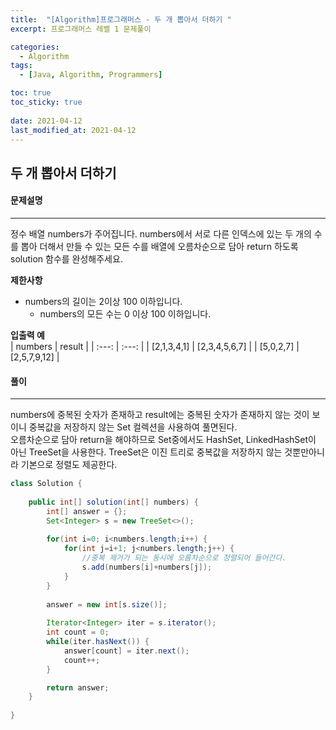 ```yaml
---
title:  "[Algorithm]프로그래머스 - 두 개 뽑아서 더하기 "
excerpt: 프로그래머스 레벨 1 문제풀이

categories:
  - Algorithm
tags:
  - [Java, Algorithm, Programmers]

toc: true
toc_sticky: true
 
date: 2021-04-12
last_modified_at: 2021-04-12
---
```

## 두 개 뽑아서 더하기
#### 문제설명
---
정수 배열 numbers가 주어집니다. numbers에서 서로 다른 인덱스에 있는 두 개의 수를 뽑아 더해서 만들 수 있는 모든 수를 배열에 오름차순으로 담아 return 하도록 solution 함수를 완성해주세요.

**제한사항**
- numbers의 길이는 2이상 100 이하입니다.
  - numbers의 모든 수는 0 이상 100 이하입니다.
  

**입출력 예**<br>
| numbers | result |
| :---: | :---: |
| [2,1,3,4,1] | [2,3,4,5,6,7] |
| [5,0,2,7] | [2,5,7,9,12] |


#### 풀이
---
numbers에 중복된 숫자가 존재하고 result에는 중복된 숫자가 존재하지 않는 것이 보이니 중복값을 저장하지 않는 Set 컬렉션을 사용하여 풀면된다.<br>
오름차순으로 담아 return을 해야하므로 Set중에서도 HashSet, LinkedHashSet이 아닌 TreeSet을 사용한다. TreeSet은 이진 트리로 중복값을 저장하지 않는 것뿐만아니라 기본으로 정렬도 제공한다.<br>


```java
class Solution {
    
	public int[] solution(int[] numbers) {
        int[] answer = {};
        Set<Integer> s = new TreeSet<>();
    
        for(int i=0; i<numbers.length;i++) {
        	for(int j=i+1; j<numbers.length;j++) {
                //중복 제거가 되는 동시에 오름차순으로 정렬되어 들어간다.
        		s.add(numbers[i]+numbers[j]);
        	}
        }
        
        answer = new int[s.size()];
        
        Iterator<Integer> iter = s.iterator();
        int count = 0;
        while(iter.hasNext()) {
        	answer[count] = iter.next();
        	count++;
        }

        return answer;
    }
	
}

```


